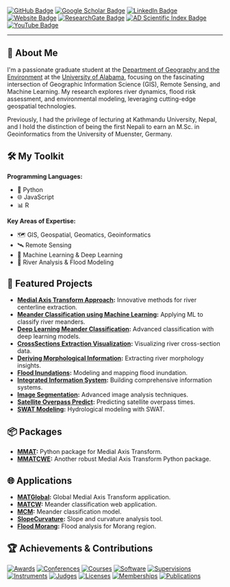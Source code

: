[![GitHub Badge](https://img.shields.io/github/followers/thapawan?style=social)](https://github.com/thapawan?tab=followers)
[![Google Scholar Badge](https://img.shields.io/badge/Google%20Scholar-Profile-blue)](https://scholar.google.com/citations?user=6U3EubEAAAAJ&hl=en)
[![LinkedIn Badge](https://img.shields.io/badge/LinkedIn-Connect-blue)](https://www.linkedin.com/in/pawan-thapa-916aa360)
[![Website Badge](https://img.shields.io/badge/Personal-Website-green)](https://thapawan.github.io/)
[![ResearchGate Badge](https://img.shields.io/badge/ResearchGate-Profile-green)](https://www.researchgate.net/profile/Pawan-Thapa-2)
[![AD Scientific Index Badge](https://img.shields.io/badge/AD%20Scientific%20Index-Profile-blue)](https://www.adscientificindex.com/scientist/pawan-thapa/4485523)
[![YouTube Badge](https://img.shields.io/badge/YouTube-Channel-red)](https://www.youtube.com/channel/UC_vjUMpU3Ca5XcbBVanBCnA)

---

## 🚀 About Me

I'm a passionate graduate student at the [Department of Geography and the Environment](https://geography.ua.edu/) at the [University of Alabama](https://www.ua.edu/), focusing on the fascinating intersection of Geographic Information Science (GIS), Remote Sensing, and Machine Learning. My research explores river dynamics, flood risk assessment, and environmental modeling, leveraging cutting-edge geospatial technologies.

Previously, I had the privilege of lecturing at Kathmandu University, Nepal, and I hold the distinction of being the first Nepali to earn an M.Sc. in Geoinformatics from the University of Muenster, Germany.

## 🛠️ My Toolkit

**Programming Languages:**
- 🐍 Python
- 🌐 JavaScript
- 📊 R

**Key Areas of Expertise:**
- 🗺️ GIS, Geospatial, Geomatics, Geoinformatics
- 🛰️ Remote Sensing
- 🤖 Machine Learning & Deep Learning
- 🌊 River Analysis & Flood Modeling

## 📂 Featured Projects

- **[Medial Axis Transform Approach](https://github.com/thapawan/Medial-Axis-Transform):** Innovative methods for river centerline extraction.
- **[Meander Classification using Machine Learning](https://github.com/thapawan/MeanderClassification):** Applying ML to classify river meanders.
- **[Deep Learning Meander Classification](https://github.com/thapawan/DeepMeander):** Advanced classification with deep learning models.
- **[CrossSections Extraction Visualization](https://github.com/thapawan/CrossSectionsExtractionVisualization):** Visualizing river cross-section data.
- **[Deriving Morphological Information](https://github.com/thapawan/Deriving-Morphological-Information):** Extracting river morphology insights.
- **[Flood Inundations](https://github.com/thapawan/Flood-Inundations):** Modeling and mapping flood inundation.
- **[Integrated Information System](https://github.com/thapawan/IntegratedInformationSystem):** Building comprehensive information systems.
- **[Image Segmentation](https://github.com/thapawan/ImageSegmentation):** Advanced image analysis techniques.
- **[Satellite Overpass Predict](https://github.com/thapawan/SatelliteOverpassPredict):** Predicting satellite overpass times.
- **[SWAT Modeling](https://github.com/thapawan/SWATModeling):** Hydrological modeling with SWAT.

## 📦 Packages

- **[MMAT](https://github.com/thapawan/rasterMedialAxis/tree/main):** Python package for Medial Axis Transform.
- **[MMATCWE](https://github.com/thapawan/raster_medial_axis):** Another robust Medial Axis Transform Python package.

## 🌐 Applications

- **[MATGlobal](https://ee-pawanthapa42.projects.earthengine.app/view/matglobal):** Global Medial Axis Transform application.
- **[MATCW](https://meanderclassify.users.earthengine.app/view/matcw):** Meander classification web application.
- **[MCM](https://ee-pawanthapa42.projects.earthengine.app/view/mcw):** Meander classification model.
- **[SlopeCurvature](https://meanderclassify.users.earthengine.app/view/slopecurvature):** Slope and curvature analysis tool.
- **[Flood Morang](https://pawanthapa42.users.earthengine.app/view/flood-morang):** Flood analysis for Morang region.

## 🏆 Achievements & Contributions

[![Awards](https://img.shields.io/badge/Awards-🏆-gold)](https://github.com/thapawan/thapawan/blob/main/Awards)
[![Conferences](https://img.shields.io/badge/Conferences-🗣️-blue)](https://github.com/thapawan/thapawan/blob/main/Conferences)
[![Courses](https://img.shields.io/badge/Courses-📚-lightgreen)](https://github.com/thapawan/thapawan/edit/main/Courses)
[![Software](https://img.shields.io/badge/Software-💻-cyan)](https://github.com/thapawan/thapawan/blob/main/Software)
[![Supervisions](https://img.shields.io/badge/Supervisions-🧑‍🏫-green)](https://github.com/thapawan/thapawan/blob/main/Supervisions)
[![Instruments](https://img.shields.io/badge/Instruments-🛠️-orange)](https://github.com/thapawan/thapawan/blob/main/Instruments)
[![Judges](https://img.shields.io/badge/Judges-⚖️-purple)](https://github.com/thapawan/thapawan/blob/main/Judges)
[![Licenses](https://img.shields.io/badge/Licenses-📜-teal)](https://github.com/thapawan/thapawan/blob/main/Licenses)
[![Memberships](https://img.shields.io/badge/Memberships-👥-red)](https://github.com/thapawan/thapawan/tree/main/Membership)
[![Publications](https://img.shields.io/badge/Publications-📑-darkblue)](https://github.com/thapawan/thapawan/blob/main/Research%20Papers)
